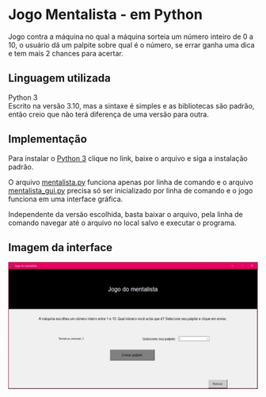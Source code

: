# Jogo Mentalista - em Python
Jogo contra a máquina no qual a máquina sorteia um número inteiro de 0 a 10, o usuário dá um palpite sobre qual é o número, se errar ganha uma dica e tem mais 2 chances para acertar.

## Linguagem utilizada
Python 3  
Escrito na versão 3.10, mas a sintaxe é simples e as bibliotecas são padrão, então creio que não terá diferença de uma versão para outra.

## Implementação
Para instalar o [Python 3](https://www.python.org/downloads/) clique no link, baixe o arquivo e siga a instalação padrão. 

O arquivo [mentalista.py](./mentalista.py) funciona apenas por linha de comando e o arquivo [mentalista_gui.py](./mentalista_gui.py) precisa só ser inicializado por linha de comando e o jogo funciona em uma interface gráfica.

Independente da versão escolhida, basta baixar o arquivo, pela linha de comando navegar até o arquivo no local salvo e executar o programa.

## Imagem da interface
![](./mentalista_gui_tela_inicial.jpg)
